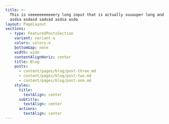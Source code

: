 ```yaml
---
title: >-
  This is veeeeeeeeeeery long input that is actually suuuuper long and sadaasd
  asdsa asdasd sadsad asdsa asda
layout: PageLayout
sections:
  - type: FeaturedPostsSection
    variant: variant-a
    colors: colors-e
    bottomGap: none
    width: wide
    contentAlignHoriz: center
    title: Blog
    posts:
      - content/pages/blog/post-three.md
      - content/pages/blog/post-two.md
      - content/pages/blog/post-one.md
    styles:
      title:
        textAlign: center
      subtitle:
        textAlign: center
      actions:
        textAlign: center
---
```


